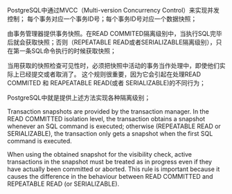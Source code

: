 

PostgreSQL中通过MVCC（Multi-version Concurrency Control）来实现并发控制；
每个事务对应一个事务ID号；每个事务ID号对应一个数据快照；

由事务管理器提供事务快照。在READ COMMITED隔离级别中，当执行SQL完毕后就会获取快照；否则（REPEATABLE READ或者SERIALIZABLE隔离级别），只在第一条SQL命令执行的时候获取快照；

当用获取的快照检查可见性时，必须把快照中活动的事务当作处理中，即使他们实际上已经提交或者取消了。 这个规则很重要，因为它会引起在处理READ COMMITED 和 REAPEATABLE READ(或者 SERIALIZABLE)的不同行为；

PostgreSQL中就是提供上述方法实现各种隔离级别；


Transaction snapshots are provided by the transaction manager. In the READ COMMITTED isolation level, the transaction obtains a snapshot whenever an SQL command is executed; otherwise (REPEATABLE READ or SERIALIZABLE), the transaction only gets a snapshot when the first SQL command is executed.

When using the obtained snapshot for the visibility check, active transactions in the snapshot must be treated as in progress even if they have actually been committed or aborted. This rule is important because it causes the difference in the behaviour between READ COMMITTED and REPEATABLE READ (or SERIALIZABLE). 